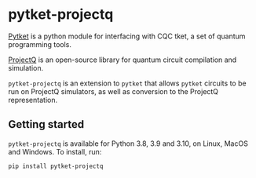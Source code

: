 # pytket-projectq

[Pytket](https://cqcl.github.io/tket/pytket/api/index.html) is a python module for interfacing
with CQC tket, a set of quantum programming tools.

[ProjectQ](https://github.com/ProjectQ-Framework/ProjectQ) is an open-source
library for quantum circuit compilation and simulation.

`pytket-projectq` is an extension to `pytket` that allows `pytket` circuits to
be run on ProjectQ simulators, as well as conversion to the ProjectQ
representation.

## Getting started

`pytket-projectq` is available for Python 3.8, 3.9 and 3.10, on Linux, MacOS and
Windows. To install, run:

```pip install pytket-projectq```
